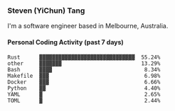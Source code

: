 ### Steven (YiChun) Tang

I'm a software engineer based in Melbourne, Australia.

#### Personal Coding Activity (past 7 days)
```
Rust      ▓▓▓▓▓▓▓▓▓▓▓▓▓▓▓▓▓▓▓▓▓▓▓▓▓▓▓▓▓▓  55.24%
other     ▓▓▓▓▓▓▓                         13.29%
Bash      ▓▓▓▓                             8.34%
Makefile  ▓▓▓                              6.98%
Docker    ▓▓▓                              6.66%
Python    ▓▓                               4.40%
YAML      ▓                                2.65%
TOML      ▓                                2.44%
```
